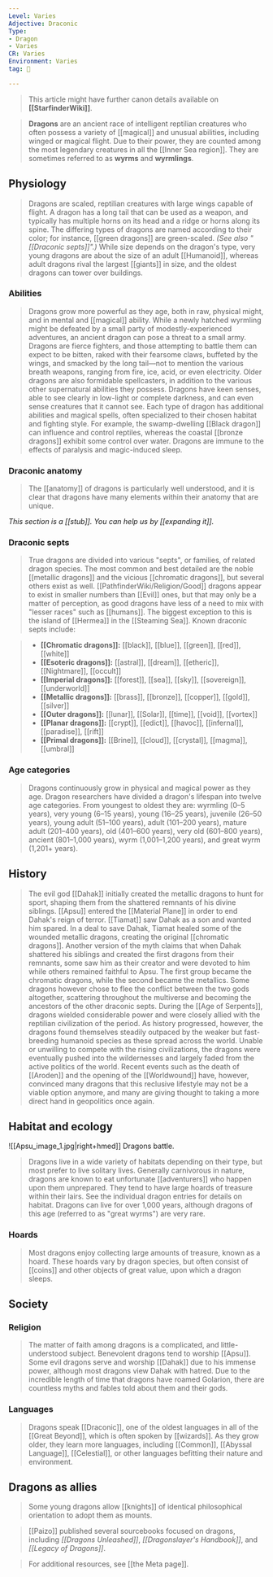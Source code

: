 ```yaml
---
Level: Varies
Adjective: Draconic
Type:
- Dragon
- Varies
CR: Varies
Environment: Varies
tag: 👹

---
```






>  This article might have further canon details available on **[[StarfinderWiki]]**.


>  **Dragons** are an ancient race of intelligent reptilian creatures who often possess a variety of [[magical]] and unusual abilities, including winged or magical flight. Due to their power, they are counted among the most legendary creatures in all the [[Inner Sea region]]. They are sometimes referred to as **wyrms** and **wyrmlings**.



## Physiology

>  Dragons are scaled, reptilian creatures with large wings capable of flight. A dragon has a long tail that can be used as a weapon, and typically has multiple horns on its head and a ridge or horns along its spine. The differing types of dragons are named according to their color; for instance, [[green dragons]] are green-scaled. *(See also "[[Draconic septs]]".)* While size depends on the dragon's type, very young dragons are about the size of an adult [[Humanoid]], whereas adult dragons rival the largest [[giants]] in size, and the oldest dragons can tower over buildings.


### Abilities

>  Dragons grow more powerful as they age, both in raw, physical might, and in mental and [[magical]] ability. While a newly hatched wyrmling might be defeated by a small party of modestly-experienced adventures, an ancient dragon can pose a threat to a small army. Dragons are fierce fighters, and those attempting to battle them can expect to be bitten, raked with their fearsome claws, buffeted by the wings, and smacked by the long tail—not to mention the various breath weapons, ranging from fire, ice, acid, or even electricity. Older dragons are also formidable spellcasters, in addition to the various other supernatural abilities they possess.
>  Dragons have keen senses, able to see clearly in low-light or complete darkness, and can even sense creatures that it cannot see. Each type of dragon has additional abilities and magical spells, often specialized to their chosen habitat and fighting style. For example, the swamp-dwelling [[Black dragon]] can influence and control reptiles, whereas the coastal [[bronze dragons]] exhibit some control over water. Dragons are immune to the effects of paralysis and magic-induced sleep.


### Draconic anatomy

>  The [[anatomy]] of dragons is particularly well understood, and it is clear that dragons have many elements within their anatomy that are unique.



*This section is a [[stub]]. You can help us by [[expanding it]].*


### Draconic septs

>  True dragons are divided into various "septs", or families, of related dragon species. The most common and best detailed are the noble [[metallic dragons]] and the vicious [[chromatic dragons]], but several others exist as well. [[PathfinderWiki/Religion/Good]] dragons appear to exist in smaller numbers than [[Evil]] ones, but that may only be a matter of perception, as good dragons have less of a need to mix with "lesser races" such as [[humans]]. The biggest exception to this is the island of [[Hermea]] in the [[Steaming Sea]]. Known draconic septs include:

>  - **[[Chromatic dragons]]:** [[black]], [[blue]], [[green]], [[red]], [[white]]
>  - **[[Esoteric dragons]]:** [[astral]], [[dream]], [[etheric]], [[Nightmare]], [[occult]]
>  - **[[Imperial dragons]]:** [[forest]], [[sea]], [[sky]], [[sovereign]], [[underworld]]
>  - **[[Metallic dragons]]:** [[brass]], [[bronze]], [[copper]], [[gold]], [[silver]]
>  - **[[Outer dragons]]:** [[lunar]], [[Solar]], [[time]], [[void]], [[vortex]]
>  - **[[Planar dragons]]:** [[crypt]], [[edict]], [[havoc]], [[infernal]], [[paradise]], [[rift]]
>  - **[[Primal dragons]]:** [[Brine]], [[cloud]], [[crystal]], [[magma]], [[umbral]]

### Age categories

>  Dragons continuously grow in physical and magical power as they age. Dragon researchers have divided a dragon's lifespan into twelve age categories. From youngest to oldest they are: wyrmling (0–5 years), very young (6–15 years), young (16–25 years), juvenile (26–50 years), young adult (51–100 years), adult (101–200 years), mature adult (201–400 years), old (401–600 years), very old (601–800 years), ancient (801–1,000 years), wyrm (1,001–1,200 years), and great wyrm (1,201+ years).


## History

>  The evil god [[Dahak]] initially created the metallic dragons to hunt for sport, shaping them from the shattered remnants of his divine siblings. [[Apsu]] entered the [[Material Plane]] in order to end Dahak's reign of terror. [[Tiamat]] saw Dahak as a son and wanted him spared. In a deal to save Dahak, Tiamat healed some of the wounded metallic dragons, creating the original [[chromatic dragons]]. Another version of the myth claims that when Dahak shattered his siblings and created the first dragons from their remnants, some saw him as their creator and were devoted to him while others remained faithful to Apsu. The first group became the chromatic dragons, while the second became the metallics. Some dragons however chose to flee the conflict between the two gods altogether, scattering throughout the multiverse and becoming the ancestors of the other draconic septs.
>  During the [[Age of Serpents]], dragons wielded considerable power and were closely allied with the reptilian civilization of the period. As history progressed, however, the dragons found themselves steadily outpaced by the weaker but fast-breeding humanoid species as these spread across the world. Unable or unwilling to compete with the rising civilizations, the dragons were eventually pushed into the wildernesses and largely faded from the active politics of the world. Recent events such as the death of [[Aroden]] and the opening of the [[Worldwound]] have, however, convinced many dragons that this reclusive lifestyle may not be a viable option anymore, and many are giving thought to taking a more direct hand in geopolitics once again.


## Habitat and ecology

![[Apsu_image_1.jpg|right+hmed]] 
 Dragons battle.
>  Dragons live in a wide variety of habitats depending on their type, but most prefer to live solitary lives. Generally carnivorous in nature, dragons are known to eat unfortunate [[adventurers]] who happen upon them unprepared. They tend to have large hoards of treasure within their lairs. See the individual dragon entries for details on habitat. Dragons can live for over 1,000 years, although dragons of this age (referred to as "great wyrms") are very rare.


### Hoards

>  Most dragons enjoy collecting large amounts of treasure, known as a hoard. These hoards vary by dragon species, but often consist of [[coins]] and other objects of great value, upon which a dragon sleeps.


## Society


### Religion

>  The matter of faith among dragons is a complicated, and little-understood subject. Benevolent dragons tend to worship [[Apsu]]. Some evil dragons serve and worship [[Dahak]] due to his immense power, although most dragons view Dahak with hatred. Due to the incredible length of time that dragons have roamed Golarion, there are countless myths and fables told about them and their gods.


### Languages

>  Dragons speak [[Draconic]], one of the oldest languages in all of the [[Great Beyond]], which is often spoken by [[wizards]]. As they grow older, they learn more languages, including [[Common]], [[Abyssal Language]], [[Celestial]], or other languages befitting their nature and environment.


## Dragons as allies

>  Some young dragons allow [[knights]] of identical philosophical orientation to adopt them as mounts.


>  [[Paizo]] published several sourcebooks focused on dragons, including *[[Dragons Unleashed]]*, *[[Dragonslayer's Handbook]]*, and *[[Legacy of Dragons]]*.

>  For additional resources, see [[the Meta page]].






